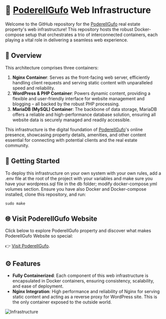 # 🏡 [PodereIlGufo](http://podereilgufo2-jb2.pitunnel.com) Web Infrastructure

Welcome to the GitHub repository for the [PodereIlGufo](http://podereilgufo2-jb2.pitunnel.com) real estate property's web infrastructure! This repository hosts the robust Docker-compose setup that orchestrates a trio of interconnected containers, each playing a vital role in delivering a seamless web experience.

## 📄 Overview

This architecture comprises three containers:

1. **Nginx Container**: Serves as the front-facing web server, efficiently handling client requests and serving static content with unparalleled speed and reliability.
2. **WordPress & PHP Container**: Powers dynamic content, providing a flexible and user-friendly interface for website management and blogging – all backed by the robust PHP processing.
3. **MariaDB (MySQL) Container**: The backbone of data storage, MariaDB offers a reliable and high-performance database solution, ensuring all website data is securely managed and readily accessible.

This infrastructure is the digital foundation of [PodereIlGufo](http://podereilgufo2-jb2.pitunnel.com)'s online presence, showcasing property details, amenities, and other content essential for connecting with potential clients and the real estate community.

## 🚀 Getting Started

To deploy this infrastructure on your own system with your own rules, add a .env file at the root of the project with your variables and make sure you have your wordpress.sql file in the db folder; modify docker-compose.yml volumes section. Ensure you have also Docker and Docker-compose installed, clone this repository, and run:

```sudo make```

## 🌐 Visit PodereIlGufo Website

Click below to explore PodereIlGufo property and discover what makes PodereIlGufo Website so special:

👉 [Visit PodereIlGufo](http://podereilgufo2-jb2.pitunnel.com).


## ⚙️ Features

- **Fully Containerized**: Each component of this web infrastructure is encapsulated in Docker containers, ensuring consistency, scalability, and ease of deployment.
- **Nginx Integration**: High performance and reliability of Nginx for serving static content and acting as a reverse proxy for WordPress site. This is the only container exposed to the outside world.

![Infrastructure](Infrastructure.png)
